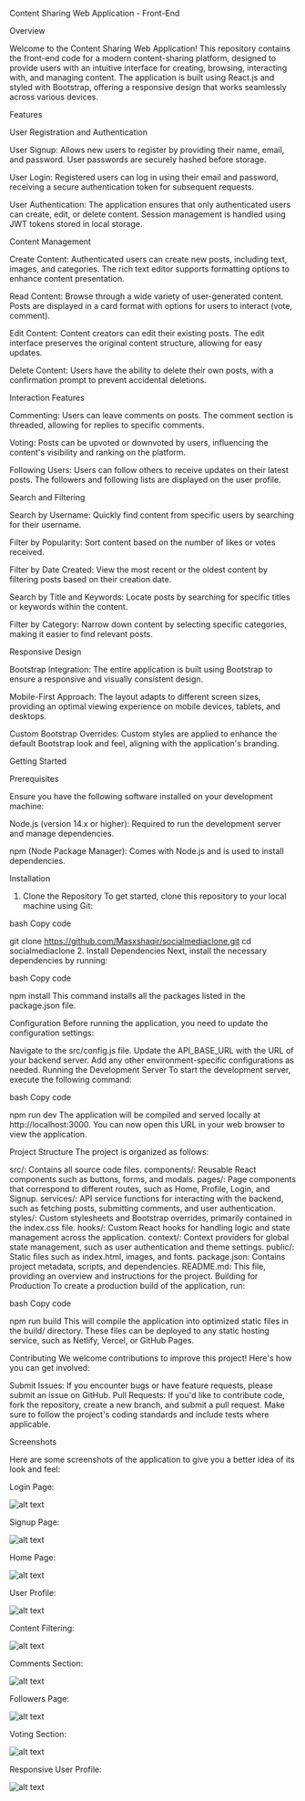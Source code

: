 Content Sharing Web Application - Front-End

Overview

Welcome to the Content Sharing Web Application! This repository contains the front-end code for a modern content-sharing platform, designed to provide users with an intuitive interface for creating, browsing, interacting with, and managing content. The application is built using React.js and styled with Bootstrap, offering a responsive design that works seamlessly across various devices.

Features

User Registration and Authentication

User Signup: Allows new users to register by providing their name, email, and password. User passwords are securely hashed before storage.

User Login: Registered users can log in using their email and password, receiving a secure authentication token for subsequent requests.

User Authentication: The application ensures that only authenticated users can create, edit, or delete content. Session management is handled using JWT tokens stored in local storage.

Content Management

Create Content: Authenticated users can create new posts, including text, images, and categories. The rich text editor supports formatting options to enhance content presentation.

Read Content: Browse through a wide variety of user-generated content. Posts are displayed in a card format with options for users to interact (vote, comment).

Edit Content: Content creators can edit their existing posts. The edit interface preserves the original content structure, allowing for easy updates.

Delete Content: Users have the ability to delete their own posts, with a confirmation prompt to prevent accidental deletions.

Interaction Features

Commenting: Users can leave comments on posts. The comment section is threaded, allowing for replies to specific comments.

Voting: Posts can be upvoted or downvoted by users, influencing the content's visibility and ranking on the platform.

Following Users: Users can follow others to receive updates on their latest posts. The followers and following lists are displayed on the user profile.

Search and Filtering

Search by Username: Quickly find content from specific users by searching for their username.

Filter by Popularity: Sort content based on the number of likes or votes received.

Filter by Date Created: View the most recent or the oldest content by filtering posts based on their creation date.

Search by Title and Keywords: Locate posts by searching for specific titles or keywords within the content.

Filter by Category: Narrow down content by selecting specific categories, making it easier to find relevant posts.

Responsive Design

Bootstrap Integration: The entire application is built using Bootstrap to ensure a responsive and visually consistent design.

Mobile-First Approach: The layout adapts to different screen sizes, providing an optimal viewing experience on mobile devices, tablets, and desktops.

Custom Bootstrap Overrides: Custom styles are applied to enhance the default Bootstrap look and feel, aligning with the application's branding.

Getting Started

Prerequisites

Ensure you have the following software installed on your development machine:

Node.js (version 14.x or higher): Required to run the development server and manage dependencies.

npm (Node Package Manager): Comes with Node.js and is used to install dependencies.

Installation

1. Clone the Repository
To get started, clone this repository to your local machine using Git:

bash
Copy code

git clone https://github.com/Masxshaqir/socialmediaclone.git
cd socialmediaclone
2. Install Dependencies
Next, install the necessary dependencies by running:

bash
Copy code

npm install
This command installs all the packages listed in the package.json file.

Configuration
Before running the application, you need to update the configuration settings:

Navigate to the src/config.js file.
Update the API_BASE_URL with the URL of your backend server.
Add any other environment-specific configurations as needed.
Running the Development Server
To start the development server, execute the following command:

bash
Copy code

npm run dev
The application will be compiled and served locally at http://localhost:3000. You can now open this URL in your web browser to view the application.

Project Structure
The project is organized as follows:

src/: Contains all source code files.
components/: Reusable React components such as buttons, forms, and modals.
pages/: Page components that correspond to different routes, such as Home, Profile, Login, and Signup.
services/: API service functions for interacting with the backend, such as fetching posts, submitting comments, and user authentication.
styles/: Custom stylesheets and Bootstrap overrides, primarily contained in the index.css file.
hooks/: Custom React hooks for handling logic and state management across the application.
context/: Context providers for global state management, such as user authentication and theme settings.
public/: Static files such as index.html, images, and fonts.
package.json: Contains project metadata, scripts, and dependencies.
README.md: This file, providing an overview and instructions for the project.
Building for Production
To create a production build of the application, run:

bash
Copy code

npm run build
This will compile the application into optimized static files in the build/ directory. These files can be deployed to any static hosting service, such as Netlify, Vercel, or GitHub Pages.

Contributing
We welcome contributions to improve this project! Here's how you can get involved:

Submit Issues: If you encounter bugs or have feature requests, please submit an issue on GitHub.
Pull Requests: If you'd like to contribute code, fork the repository, create a new branch, and submit a pull request. Make sure to follow the project's coding standards and include tests where applicable.

Screenshots

Here are some screenshots of the application to give you a better idea of its look and feel:

Login Page:

![alt text](login-1-1.png)

Signup Page:

![alt text](signup-1.png)

Home Page:

![alt text](home-1.png)

User Profile:

![alt text](profile-1.png)

Content Filtering:

![alt text](searchfilter.png)

Comments Section:

![alt text](comment-1.png)

Followers Page:

![alt text](following.png)

Voting Section:

![alt text](voting.png)

Responsive User Profile:

![alt text](responsive_profile-1.png)

